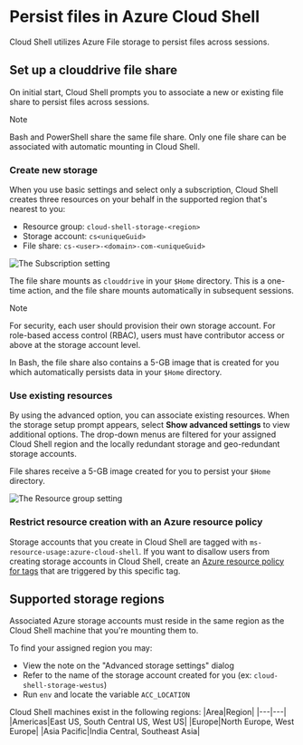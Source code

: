 # Persist files in Azure Cloud Shell
Cloud Shell utilizes Azure File storage to persist files across sessions.

## Set up a clouddrive file share
On initial start, Cloud Shell prompts you to associate a new or existing file share to persist files across sessions.

> [!NOTE]
> Bash and PowerShell share the same file share. Only one file share can be associated with automatic mounting in Cloud Shell.

### Create new storage

When you use basic settings and select only a subscription, Cloud Shell creates three resources on your behalf in the supported region that's nearest to you:
* Resource group: `cloud-shell-storage-<region>`
* Storage account: `cs<uniqueGuid>`
* File share: `cs-<user>-<domain>-com-<uniqueGuid>`

![The Subscription setting](../articles/cloud-shell/media/persisting-shell-storage/basic-storage.png)

The file share mounts as `clouddrive` in your `$Home` directory. This is a one-time action, and the file share mounts automatically in subsequent sessions. 

> [!NOTE]
> For security, each user should provision their own storage account.  For role-based access control (RBAC), users must have contributor access or above at the storage account level.

In Bash, the file share also contains a 5-GB image that is created for you which automatically persists data in your `$Home` directory. 

### Use existing resources

By using the advanced option, you can associate existing resources. When the storage setup prompt appears, select **Show advanced settings** to view additional options. The drop-down menus are filtered for your assigned Cloud Shell region and the locally redundant storage and geo-redundant storage accounts.

File shares receive a 5-GB image created for you to persist your `$Home` directory.

![The Resource group setting](../articles/cloud-shell/media/persisting-shell-storage/advanced-storage.png)

### Restrict resource creation with an Azure resource policy
Storage accounts that you create in Cloud Shell are tagged with `ms-resource-usage:azure-cloud-shell`. If you want to disallow users from creating storage accounts in Cloud Shell, create an [Azure resource policy for tags](../articles/azure-policy/json-samples.md) that are triggered by this specific tag.

## Supported storage regions
Associated Azure storage accounts must reside in the same region as the Cloud Shell machine that you're mounting them to.

To find your assigned region you may:
* View the note on the "Advanced storage settings" dialog
* Refer to the name of the storage account created for you (ex: `cloud-shell-storage-westus`)
* Run `env` and locate the variable `ACC_LOCATION`

Cloud Shell machines exist in the following regions:
|Area|Region|
|---|---|
|Americas|East US, South Central US, West US|
|Europe|North Europe, West Europe|
|Asia Pacific|India Central, Southeast Asia|

